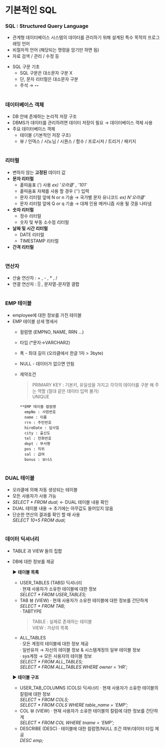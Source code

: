 # 기본적인 SQL 

### SQL : Structured Query Language
 - 관계형 데이터베이스 시스템의 데이터를 관리하기 위해 설계된 특수 목적의 프로그래밍 언어  
 - 비절차적 언어 (해당되는 명령을 암기만 하면 됨) 
 - 자료 검색 / 관리 / 수정 등 
  * SQL 구문 기초  
    - SQL 구문은 대소문자 구분 X 
    - 단, 문자 리터럴은 대소문자 구분
    - 주석 → **--** 
#
### 데이터베이스 객체
 - DB 안에 존재하는 논리적 저장 구조 
 - DBMS가 데이터를 관리하려면 데이터 저장이 필요 → 데이터베이스 객체 사용 
 - 주요 데이터베이스 객체 
   - 테이블 (기본적인 저장 구조)
   - 뷰 / 인덱스 / 시노님 / 시퀀스 / 함수 / 프로시저 / 트리거 / 패키지  
   
#
### 리터럴
 - 변하지 않는 **고정된** 데이터 값 
 - **문자 리터럴** 
   - 홑따옴표 (') 사용  *ex) '오라클' , '101'*
   - 홑따옴표 자체를 사용 할 경우  ('')  입력 
   - 문자 리터럴 앞에 N or n 기술 → 국가별 문자 유니코드   *ex) N'오라클'* 
   - 문자 리터럴 앞에 Q or q 기술 → 대체 인용 메커니즘 사용 될 것을 나타냄    
 - **숫자 리터럴** 
   - 정수 리터럴
   - 숫자 및 부동 소수점 리터럴 
 - **날짜 및 시간 리터럴** 
   - DATE 리터럴 
   - TIMESTAMP 리터럴 
 - **간격 리터럴** 

#
### 연산자
 - 산술 연산자 : + , - , * , /
 - 연결 연산자 : || , 문자열-문자열 결합 

#
### EMP 테이블
 - employee에 대한 정보를 가진 테이블
 - EMP 테이블 상세 명세서 
   - 컬럼명 (EMPNO, NAME, RRN ...) 
   - 타입 (*문자→VARCHAR2) 
   - 폭 - 최대 길이 (오라클에서 한글 1자 > 3byte)  
   - NULL - 데이터가 없으면 안됨 
   - 제약조건 
     > PRIMARY KEY : 기본키, 유일성을 가지고 각각의 데이터를 구분 해 주는 역할 (절대 같은 데이터 입력 불가)    
     > UNIQUE 
	 
		 **EMP 테이블 컬럼명 
		   empNo : 사원번호
		   name : 이름
		   rrn : 주민번호
		   hireDate : 입사일
		   city : 출신도
		   tel : 전화번호
		   dept : 부서명
		   pos : 직위
		   sal : 급여
		   bonus : 보너스	 

#	 
### DUAL 테이블
 - 오라클에 의해 자동 생성되는 테이블 
 - 모든 사용자가 사용 가능 
 - *SELECT * FROM dual;* ← DUAL 테이블 내용 확인 
 - DUAL 테이블 내용 
   → 초기에는 아무값도 들어있지 않음 	 
 - 단순한 연산의 결과를 확인 할 때 사용    
	  *SELECT 10+5 FROM dual;*
	 
#	 
### 데이터 딕셔너리
 - TABLE 과 VIEW 들의 집합 
 - DB에 대한 정보를 제공 
 
	▶ **테이블 목록**
	 - USER_TABLES (TABS) 딕셔너리    
	   · 현재 사용자가 소유한 테이블에 대한 정보    
		  *SELECT * FROM USER_TABLES;*
	 - TAB 뷰 (VIEW) 
	   · 현재 사용자가 소유한 테이블에 대한 정보를 간단하게    
	      *SELECT * FROM TAB;*   
	   · TABTYPE    
		  > TABLE : 실제로 존재하는 테이블       
		  > VIEW  : 가상의 목록    
	 - ALL_TABLES    
	   · 모든 계정의 테이블에 대한 정보 제공    
	   · 일반유저 → 자신의 테이블 정보 & 시스템계정의 일부 테이블 정보    
	   · sys계정 → 모든 사용자의 테이블 정보    
		  *SELECT * FROM ALL_TABLES;*   
		  *SELECT * FROM ALL_TABLES WHERE owner = 'HR';*   
	  
	▶ **테이블 구조** 
	 - USER_TAB_COLUMNS (COLS) 딕셔너리 
	   · 현재 사용자가 소유한 테이블의 칼럼에 대한 정보    
		  *SELECT * FROM COLS;*   
		  *SELECT * FROM COLS WHERE table_name = 'EMP';*   
	 - COL 뷰 (VIEW) 
	   · 현재 사용자가 소유한 테이블의 칼럼에 대한 정보를 간단하게    
		  *SELECT * FROM COL WHERE tname = 'EMP';*   
	 - DESCRIBE (DESC) 
	   · 테이블에 대한 컬럼명/NULL 조건 여부/데이터 타입 제공    
		  *DESC emp;*     
   
